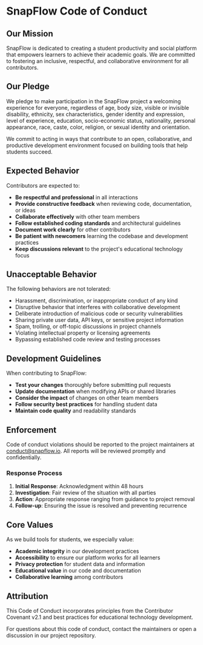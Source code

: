 # SnapFlow Code of Conduct

## Our Mission

SnapFlow is dedicated to creating a student productivity and social platform that empowers learners to achieve their academic goals. We are committed to fostering an inclusive, respectful, and collaborative environment for all contributors.

## Our Pledge

We pledge to make participation in the SnapFlow project a welcoming experience for everyone, regardless of age, body size, visible or invisible disability, ethnicity, sex characteristics, gender identity and expression, level of experience, education, socio-economic status, nationality, personal appearance, race, caste, color, religion, or sexual identity and orientation.

We commit to acting in ways that contribute to an open, collaborative, and productive development environment focused on building tools that help students succeed.

## Expected Behavior

Contributors are expected to:

- **Be respectful and professional** in all interactions
- **Provide constructive feedback** when reviewing code, documentation, or ideas
- **Collaborate effectively** with other team members
- **Follow established coding standards** and architectural guidelines
- **Document work clearly** for other contributors
- **Be patient with newcomers** learning the codebase and development practices
- **Keep discussions relevant** to the project's educational technology focus

## Unacceptable Behavior

The following behaviors are not tolerated:

- Harassment, discrimination, or inappropriate conduct of any kind
- Disruptive behavior that interferes with collaborative development
- Deliberate introduction of malicious code or security vulnerabilities
- Sharing private user data, API keys, or sensitive project information
- Spam, trolling, or off-topic discussions in project channels
- Violating intellectual property or licensing agreements
- Bypassing established code review and testing processes

## Development Guidelines

When contributing to SnapFlow:

- **Test your changes** thoroughly before submitting pull requests
- **Update documentation** when modifying APIs or shared libraries
- **Consider the impact** of changes on other team members
- **Follow security best practices** for handling student data
- **Maintain code quality** and readability standards

## Enforcement

Code of conduct violations should be reported to the project maintainers at [conduct@snapflow.io](mailto:conduct@snapflow.io). All reports will be reviewed promptly and confidentially.

### Response Process

1. **Initial Response**: Acknowledgment within 48 hours
2. **Investigation**: Fair review of the situation with all parties
3. **Action**: Appropriate response ranging from guidance to project removal
4. **Follow-up**: Ensuring the issue is resolved and preventing recurrence

## Core Values

As we build tools for students, we especially value:

- **Academic integrity** in our development practices
- **Accessibility** to ensure our platform works for all learners
- **Privacy protection** for student data and information
- **Educational value** in our code and documentation
- **Collaborative learning** among contributors

## Attribution

This Code of Conduct incorporates principles from the Contributor Covenant v2.1 and best practices for educational technology development.

For questions about this code of conduct, contact the maintainers or open a discussion in our project repository.